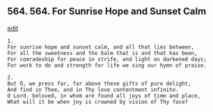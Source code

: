 
## 564.  564. For Sunrise Hope and Sunset Calm
[edit](https://docs.google.com/document/d/1hUEbEA3bFCdV9GH0iAmmw%2D5pc7ChCZjj/edit?mode=html)






    1.
    For sunrise hope and sunset calm, and all that lies between,
    For all the sweetness and the balm that is and that has been,
    For comradeship for peace in strife, and light on darkened days;
    For work to do and strength for life we sing our hymn of praise.

    2.
    But O, we press far, far above these gifts of pure delight,
    And find in Thee, and in Thy love contentment infinite.
    O Lord, beloved, in whom are found all joys of time and place,
    What will it be when joy is crowned by vision of Thy face?
